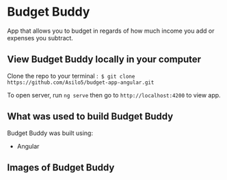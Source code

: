 # Budget Buddy

App that allows you to budget in regards of how much income you add or expenses you subtract.


## View Budget Buddy locally in your computer

Clone the repo to your terminal :``` $ git clone https://github.com/Asilo5/budget-app-angular.git```

To open server, run ``` ng serve ``` then go to ``` http://localhost:4200 ``` to view app.

## What was used to build Budget Buddy

Budget Buddy was built using:
  - Angular
  
## Images of Budget Buddy

![]()
![]()
